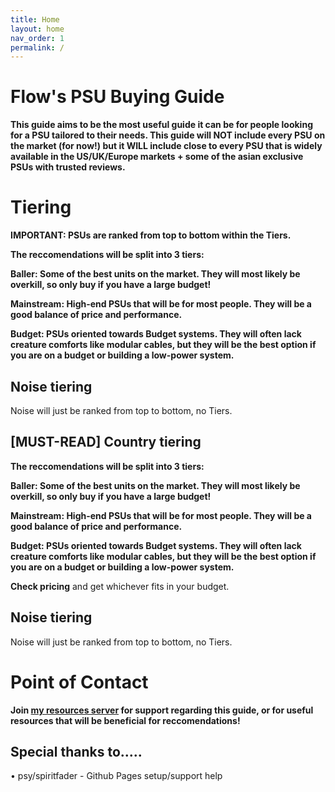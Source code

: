 ```yaml
---
title: Home
layout: home
nav_order: 1
permalink: /
---
```



# Flow's PSU Buying Guide


**This guide aims to be the most useful guide it can be for people looking for a PSU tailored to their needs. This guide will NOT include every PSU on the market (for now!) but it WILL include close to every PSU that is widely available in the US/UK/Europe markets + some of the asian exclusive PSUs with trusted reviews.**

# Tiering

**IMPORTANT: PSUs are ranked from top to bottom within the Tiers.**


**The reccomendations will be split into 3 tiers:**

**Baller: Some of the best units on the market. They will most likely be overkill, so only buy if you have a large budget!**

**Mainstream: High-end PSUs that will be for most people. They will be a good balance of price and performance.**

**Budget: PSUs oriented towards Budget systems. They will often lack creature comforts like modular cables, but they will be the best option if you are on a budget or building a low-power system.**

## Noise tiering

Noise will just be ranked from top to bottom, no Tiers.

## [MUST-READ] Country tiering


**The reccomendations will be split into 3 tiers:**

**Baller: Some of the best units on the market. They will most likely be overkill, so only buy if you have a large budget!**

**Mainstream: High-end PSUs that will be for most people. They will be a good balance of price and performance.**

**Budget: PSUs oriented towards Budget systems. They will often lack creature comforts like modular cables, but they will be the best option if you are on a budget or building a low-power system.**

 **Check pricing** and get whichever fits in your budget.

## Noise tiering

Noise will just be ranked from top to bottom, no Tiers.
# Point of Contact 

**Join [my resources server](https://discord.gg/UKEQrdUbX5) for support regarding this guide, or for useful resources that will be beneficial for reccomendations!**

## Special thanks to.....

• psy/spiritfader - Github Pages setup/support help
